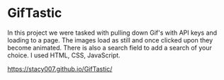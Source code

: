 # GifTastic
In this project we were tasked with pulling down Gif's with API keys and loading to a page. The images load as still and once clicked upon they become animated. There is also a search field to add a search of your choice. I used HTML, CSS, JavaScript.

https://stacy007.github.io/GifTastic/
